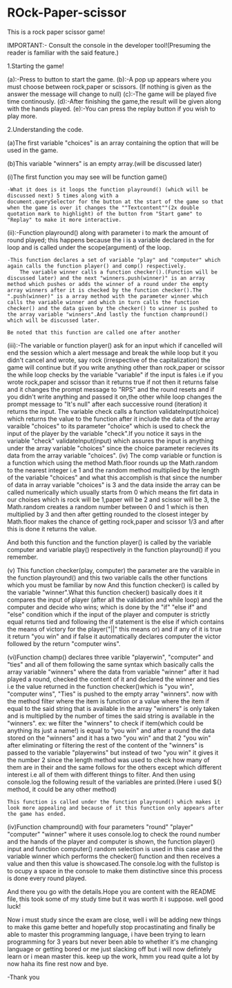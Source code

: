 # ROck-Paper-scissor
This is  a rock paper scissor game!

IMPORTANT:- Consult the console in the developer tool!(Presuming the reader is familiar with the said feature.)

1.Starting the game!

  (a):-Press to button to start the game.
  (b):-A pop up appears where you must choose between rock,paper or scissors.  (If nothing is given as the answer the message will change to null)
  (c):-The game will be played five time continously.
  (d):-After finishing the game,the result will be given along with the hands played.
  (e):-You can press the replay button if you wish to play more.

2.Understanding the code.

(a)The first variable "choices" is an array containing the option that will be used in the game.

(b)This variable "winners" is an empty array.(will be discussed later)

 
  (i)The first function you may see will be function game()
   
    -What it does is it loops the function playround() (which will be discussed next) 5 times along with a 
    document.querySelector for the button at the start of the game so that when the game is over it changes the ""Textcontent""(2x double quotation mark to highlight) of the button from "Start game" to "Replay" to make it more interactive.

  (ii):-Function playround() along with parameter i to mark the amount of round played; this happens because the i is a variable declared in the for loop and is called under the scope(argument) of the loop.

    -This function declares a set of variable "play" and "computer" which again calls the function player() and comp() respectively.
        The variable winner calls a function checker().(Function will be discussed later) and the next "winners.push(winner)" is an array method which pushes or adds the winner of a round under the empty array winners after it is checked by the function checker().The ".push(winner)" is a array method with the parameter winner which calls the variable winner and which in turn calls the function checker() and the data given by the checker() to winner is pushed to the array variable "winners".And lastly the function champround() which will be discussed later.
    
    Be noted that this function are called one after another

  (iii):-The variable or function player() ask for an input which if cancelled will end the session which a alert message and break the while loop but it you didn't cancel and wrote, say rock (irrespective of the capitalization) the game will continue but if you write anything other than rock,paper or scissor the while loop checks by the variable "variable" if the input is fales i.e if you wrote rock,paper and scissor than it returns true if not then it returns false and it changes the prompt message to "RPS" and the round resets and if you didn't write anything and passed it on,the other while loop changes the prompt message to "It's null" after each successive round (iteration) it returns the input.
      The variable check calls a function validateInput(choice) which returns the value to the function after it include the data of the array varaible "choices" to its parameter "choice" which is used to check the input of the player by the variable "check".If you notice it says in the variable "check" validateInput(input) which assures the input is anything under the array variable "choices" since the choice parameter recieves its data from the array variable "choices".
  (iv) The comp variable or function is a function which using the method Math.floor rounds up the Math.random to the nearest integer i.e 1 and the random method multiplied by the length of the variable "choices" and what this accomplish is that since the number of data in array variable "choices" is 3 and the data inside the array can be called numerically which usually starts from 0 which means the firt data in our choises which is rock will be 1,paper will be 2 and scissor will be 3, the Math.random creates a random number between 0 and 1 which is then multiplied by 3 and then after getting rounded to the closest integer by Math.floor makes the chance of getting rock,paper and scissor 1/3 and after this is done it returns the value.
  
  And both this function and the function player() is called by the variable computer and variable play() respectively in the function playround() if you remember.

  (v) This function checker(play, computer) the parameter are the varaible in the function playround() and this two variable calls the other functions which you must be familiar by now And this function checker() is called by the variable "winner".What this function checker() basically does it it compares the input of player (after all the validation and while loop) and the computer and decide who wins; which is done by the "if" "else if" and "else" condition which if the input of the player and computer is strictly equal returns tied and following the if statement is the else if which contains the means of victory for the player("||" this means or) and if any of it is true it return "you win" and if false it automatically declares computer the victor followed by the return "computer wins".
  
  (vi)Function champ() declares three varible "playerwin", "computer" and "ties" and all of them following the same syntax which basically calls the array variable "winners" where the data from variable "winner" after it had played a round, checked the content of it and declared the winner and ties i.e the value returned in the function checker()which is "you win", "computer wins", "Ties" is pushed to the empty array "winners".
  now with the method filter where the item is function or a value where the item if equal to the said string that is available in the array "winners" is only taken and is multiplied by the number of times the said string is available in the "winners". ex: we filter the "winners" to check if item(which could be anything its just a name!) is equal to "you win" and after a round the data stored on the "winners" and it has a two "you win" and that 2 "you win" after eliminating or filtering the rest of the content of the "winners" is passed to the variable "playerwins" but instead of two "you win" it gives it the number 2 since the length method was used to check how many of them are in their and the same follows for the others except which different interest i.e all of them with different things to filter.
    And then using console.log the following result of the variables are printed.(Here i used ${} method, it could be any other method)

    This function is called under the function playround() which makes it look more appealing and because of it this function only appears after the game has ended.

(iv)Function champround() with four parameters "round" "player" "computer" "winner" where it uses console.log to check the round number and the hands of the player and computer is shown, the function player() input and function computer() random selection is used in this case and the variable winner which performs the checker() function and then receives a value and then this value is showcased.The console.log with the fullstop is to ocupy a space in the console to make them distinctive since this process is done every round played.



And there you go with the details.Hope you are content with the README file, this took some of my study time but it was worth it i suppose. well good luck!

  Now i must study since the exam are close, well i will be adding new things to make this game better and hopefully stop procastinating and finally be able to master this programming language, i have been trying to learn programming for 3 years but never been able to whether it's me changing language or getting bored or me just slacking off but i will now defintely learn or i mean master this. keep up the work, hmm you read quite a lot by now haha its fine rest now and bye.

-Thank you 